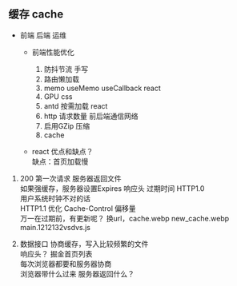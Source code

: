 ## 缓存 cache            
- 前端 后端 运维            
    - 前端性能优化               
        1. 防抖节流 手写           
        2. 路由懒加载             
        3. memo useMemo useCallback  react              
        4. GPU  css          
        5. antd 按需加载 react            
        6. http 请求数量  前后端通信网络              
        7. 启用GZip 压缩              
        8. cache            

    - react 优点和缺点？              
        缺点：首页加载慢             

1. 200 第一次请求 服务器返回文件               
    如果强缓存，服务器设置Expires 响应头 过期时间 HTTP1.0              
        用户系统时钟不对的话            
    HTTP1.1  优化  Cache-Control 偏移量               
    万一在过期前，有更新呢？  换url，cache.webp new_cache.webp             
    main.1212132vsdvs.js            

2. 数据接口 协商缓存，写入比较频繁的文件                
    响应头？ 掘金首页列表             
    每次浏览器都要和服务器协商           
    浏览器带什么过来  服务器返回什么？